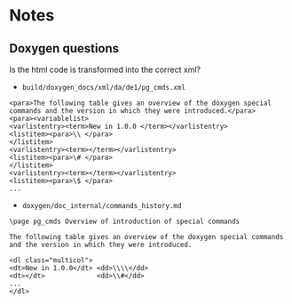 # Notes

## Doxygen questions

Is the html code is transformed into the correct xml?

- `build/doxygen_docs/xml/da/de1/pg_cmds.xml`

```
<para>The following table gives an overview of the doxygen special commands and the version in which they were introduced.</para>
<para><variablelist>
<varlistentry><term>New in 1.0.0 </term></varlistentry>
<listitem><para>\\ </para>
</listitem>
<varlistentry><term></term></varlistentry>
<listitem><para>\# </para>
</listitem>
<varlistentry><term></term></varlistentry>
<listitem><para>\$ </para>
...
```

- `doxygen/doc_internal/commands_history.md`

```
\page pg_cmds Overview of introduction of special commands

The following table gives an overview of the doxygen special commands and the version in which they were introduced.

<dl class="multicol">
<dt>New in 1.0.0</dt> <dd>\\\\</dd>
<dt></dt>             <dd>\\#</dd>
...
</dl>
```
